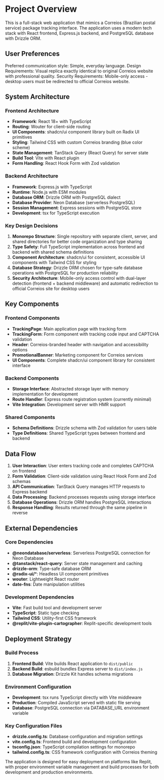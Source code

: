 # Project Overview

This is a full-stack web application that mimics a Correios (Brazilian postal service) package tracking interface. The application uses a modern tech stack with React frontend, Express.js backend, and PostgreSQL database with Drizzle ORM.

## User Preferences

Preferred communication style: Simple, everyday language.
Design Requirements: Visual replica exactly identical to original Correios website with professional quality.
Security Requirements: Mobile-only access - desktop users must be redirected to official Correios website.

## System Architecture

### Frontend Architecture
- **Framework**: React 18+ with TypeScript
- **Routing**: Wouter for client-side routing
- **UI Components**: shadcn/ui component library built on Radix UI primitives
- **Styling**: Tailwind CSS with custom Correios branding (blue color scheme)
- **State Management**: TanStack Query (React Query) for server state
- **Build Tool**: Vite with React plugin
- **Form Handling**: React Hook Form with Zod validation

### Backend Architecture
- **Framework**: Express.js with TypeScript
- **Runtime**: Node.js with ESM modules
- **Database ORM**: Drizzle ORM with PostgreSQL dialect
- **Database Provider**: Neon Database (serverless PostgreSQL)
- **Session Management**: Express sessions with PostgreSQL store
- **Development**: tsx for TypeScript execution

### Key Design Decisions

1. **Monorepo Structure**: Single repository with separate client, server, and shared directories for better code organization and type sharing
2. **Type Safety**: Full TypeScript implementation across frontend and backend with shared schema definitions
3. **Component Architecture**: shadcn/ui for consistent, accessible UI components with Tailwind CSS for styling
4. **Database Strategy**: Drizzle ORM chosen for type-safe database operations with PostgreSQL for production reliability
5. **Security Architecture**: Mobile-only access control with dual-layer detection (frontend + backend middleware) and automatic redirection to official Correios site for desktop users

## Key Components

### Frontend Components
- **TrackingPage**: Main application page with tracking form
- **TrackingForm**: Form component with tracking code input and CAPTCHA validation
- **Header**: Correios-branded header with navigation and accessibility options
- **PromotionalBanner**: Marketing component for Correios services
- **UI Components**: Complete shadcn/ui component library for consistent interface

### Backend Components
- **Storage Interface**: Abstracted storage layer with memory implementation for development
- **Route Handler**: Express route registration system (currently minimal)
- **Vite Integration**: Development server with HMR support

### Shared Components
- **Schema Definitions**: Drizzle schema with Zod validation for users table
- **Type Definitions**: Shared TypeScript types between frontend and backend

## Data Flow

1. **User Interaction**: User enters tracking code and completes CAPTCHA on frontend
2. **Form Validation**: Client-side validation using React Hook Form and Zod schemas
3. **API Communication**: TanStack Query manages HTTP requests to Express backend
4. **Data Processing**: Backend processes requests using storage interface
5. **Database Operations**: Drizzle ORM handles PostgreSQL interactions
6. **Response Handling**: Results returned through the same pipeline in reverse

## External Dependencies

### Core Dependencies
- **@neondatabase/serverless**: Serverless PostgreSQL connection for Neon Database
- **@tanstack/react-query**: Server state management and caching
- **drizzle-orm**: Type-safe database ORM
- **@radix-ui/***: Headless UI component primitives
- **wouter**: Lightweight React router
- **date-fns**: Date manipulation utilities

### Development Dependencies
- **Vite**: Fast build tool and development server
- **TypeScript**: Static type checking
- **Tailwind CSS**: Utility-first CSS framework
- **@replit/vite-plugin-cartographer**: Replit-specific development tools

## Deployment Strategy

### Build Process
1. **Frontend Build**: Vite builds React application to `dist/public`
2. **Backend Build**: esbuild bundles Express server to `dist/index.js`
3. **Database Migration**: Drizzle Kit handles schema migrations

### Environment Configuration
- **Development**: tsx runs TypeScript directly with Vite middleware
- **Production**: Compiled JavaScript served with static file serving
- **Database**: PostgreSQL connection via DATABASE_URL environment variable

### Key Configuration Files
- **drizzle.config.ts**: Database configuration and migration settings
- **vite.config.ts**: Frontend build and development configuration
- **tsconfig.json**: TypeScript compilation settings for monorepo
- **tailwind.config.ts**: CSS framework configuration with Correios theming

The application is designed for easy deployment on platforms like Replit, with proper environment variable management and build processes for both development and production environments.